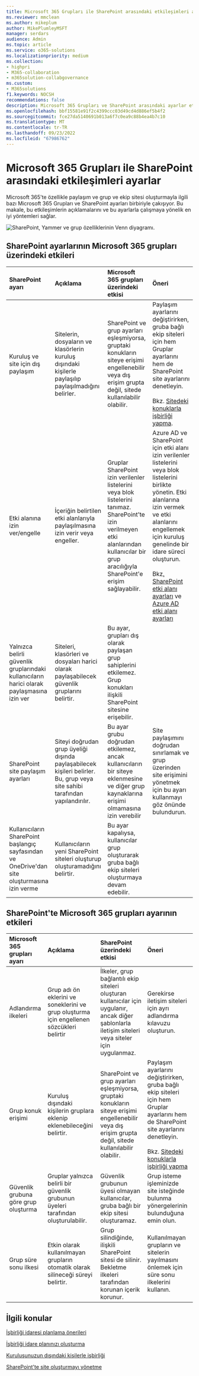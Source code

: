 ```yaml
---
title: Microsoft 365 Grupları ile SharePoint arasındaki etkileşimleri ayarlar
ms.reviewer: mmclean
ms.author: mikeplum
author: MikePlumleyMSFT
manager: serdars
audience: Admin
ms.topic: article
ms.service: o365-solutions
ms.localizationpriority: medium
ms.collection:
- highpri
- M365-collaboration
- m365solution-collabgovernance
ms.custom:
- M365solutions
f1.keywords: NOCSH
recommendations: false
description: Microsoft 365 Grupları ve SharePoint arasındaki ayarlar etkileşimleri hakkında bilgi edinin
ms.openlocfilehash: bbf15581e91f2c4399ccc03d49cd4d886ef5b4f2
ms.sourcegitcommit: fce27da5140691b013a6f7c0ea9c88b4ea4b7c10
ms.translationtype: MT
ms.contentlocale: tr-TR
ms.lasthandoff: 09/23/2022
ms.locfileid: "67986762"
---
```

# <a name="settings-interactions-between-microsoft-365-groups-and-sharepoint"></a>Microsoft 365 Grupları ile SharePoint arasındaki etkileşimleri ayarlar

Microsoft 365'te özellikle paylaşım ve grup ve ekip sitesi oluşturmayla ilgili bazı Microsoft 365 Grupları ve SharePoint ayarları birbiriyle çakışıyor. Bu makale, bu etkileşimlerin açıklamalarını ve bu ayarlarla çalışmaya yönelik en iyi yöntemleri sağlar.

![SharePoint, Yammer ve grup özelliklerinin Venn diyagramı.](../media/groups-sharepoint-venn.png)

## <a name="the-effects-of-sharepoint-settings-on-microsoft-365-groups"></a>SharePoint ayarlarının Microsoft 365 grupları üzerindeki etkileri

|SharePoint ayarı|Açıklama|Microsoft 365 grupları üzerindeki etkisi|Öneri|
|:-----------------|:----------|:-----------------------------|:-------------|
|Kuruluş ve site için dış paylaşım|Sitelerin, dosyaların ve klasörlerin kuruluş dışındaki kişilerle paylaşılıp paylaşılmadığını belirler.|SharePoint ve grup ayarları eşleşmiyorsa, gruptaki konukların siteye erişimi engellenebilir veya dış erişim grupta değil, sitede kullanılabilir olabilir.|Paylaşım ayarlarını değiştirirken, gruba bağlı ekip siteleri için hem Gruplar ayarlarını hem de SharePoint site ayarlarını denetleyin.<br><br>Bkz. [Sitedeki konuklarla işbirliği yapma](./collaborate-in-site.md).|
|Etki alanına izin ver/engelle|İçeriğin belirtilen etki alanlarıyla paylaşılmasına izin verir veya engeller.|Gruplar SharePoint izin verilenler listelerini veya blok listelerini tanımaz. SharePoint'te izin verilmeyen etki alanlarından kullanıcılar bir grup aracılığıyla SharePoint'e erişim sağlayabilir.|Azure AD ve SharePoint için etki alanı izin verilenler listelerini veya blok listelerini birlikte yönetin. Etki alanlarına izin vermek ve etki alanlarını engellemek için kuruluş genelinde bir idare süreci oluşturun.<br><br>Bkz[. SharePoint etki alanı ayarları](/sharepoint/restricted-domains-sharing) ve [Azure AD etki alanı ayarları](/azure/active-directory/b2b/allow-deny-list)|
|Yalnızca belirli güvenlik gruplarındaki kullanıcıların harici olarak paylaşmasına izin ver|Siteleri, klasörleri ve dosyaları harici olarak paylaşabilecek güvenlik gruplarını belirtir.|Bu ayar, grupları dış olarak paylaşan grup sahiplerini etkilemez. Grup konukları ilişkili SharePoint sitesine erişebilir.||
|SharePoint site paylaşım ayarları|Siteyi doğrudan grup üyeliği dışında paylaşabilecek kişileri belirler. Bu, grup veya site sahibi tarafından yapılandırılır.|Bu ayar grubu doğrudan etkilemez, ancak kullanıcıların bir siteye eklenmesine ve diğer grup kaynaklarına erişimi olmamasına izin verebilir|Site paylaşımını doğrudan sınırlamak ve grup üzerinden site erişimini yönetmek için bu ayarı kullanmayı göz önünde bulundurun.|
|Kullanıcıların SharePoint başlangıç sayfasından ve OneDrive'dan site oluşturmasına izin verme|Kullanıcıların yeni SharePoint siteleri oluşturup oluşturamadığını belirtir.|Bu ayar kapalıysa, kullanıcılar grup oluşturarak gruba bağlı ekip siteleri oluşturmaya devam edebilir.||

## <a name="the-effects-of-microsoft-365-groups-setting-on-sharepoint"></a>SharePoint'te Microsoft 365 grupları ayarının etkileri

|Microsoft 365 grupları ayarı|Açıklama|SharePoint üzerindeki etkisi|Öneri|
|:---------------------------|:----------|:-------------------|:-------------|
|Adlandırma ilkeleri|Grup adı ön eklerini ve soneklerini ve grup oluşturma için engellenen sözcükleri belirtir|İlkeler, grup bağlantılı ekip siteleri oluşturan kullanıcılar için uygulanır, ancak diğer şablonlarla iletişim siteleri veya siteler için uygulanmaz.|Gerekirse iletişim siteleri için ayrı adlandırma kılavuzu oluşturun.|
|Grup konuk erişimi|Kuruluş dışındaki kişilerin gruplara eklenip eklenebileceğini belirtir.|SharePoint ve grup ayarları eşleşmiyorsa, gruptaki konukların siteye erişimi engellenebilir veya dış erişim grupta değil, sitede kullanılabilir olabilir.|Paylaşım ayarlarını değiştirirken, gruba bağlı ekip siteleri için hem Gruplar ayarlarını hem de SharePoint site ayarlarını denetleyin.<br><br>Bkz. [Sitedeki konuklarla işbirliği yapma](./collaborate-in-site.md)|
|Güvenlik grubuna göre grup oluşturma|Gruplar yalnızca belirli bir güvenlik grubunun üyeleri tarafından oluşturulabilir.|Güvenlik grubunun üyesi olmayan kullanıcılar, gruba bağlı bir ekip sitesi oluşturamaz.|Grup isteme işleminizde site isteğinde bulunma yönergelerinin bulunduğuna emin olun.|
|Grup süre sonu ilkesi|Etkin olarak kullanılmayan grupların otomatik olarak silineceği süreyi belirtir.|Grup silindiğinde, ilişkili SharePoint sitesi de silinir. Bekletme ilkeleri tarafından korunan içerik korunur.|Kullanılmayan grupların ve sitelerin yayılmasını önlemek için süre sonu ilkelerini kullanın.|

## <a name="related-topics"></a>İlgili konular

[İşbirliği idaresi planlama önerileri](collaboration-governance-overview.md#collaboration-governance-planning-recommendations)

[İşbirliği idare planınızı oluşturma](collaboration-governance-first.md)

[Kuruluşunuzun dışındaki kişilerle işbirliği](./collaborate-with-people-outside-your-organization.md)

[SharePoint'te site oluşturmayı yönetme](/sharepoint/manage-site-creation)
